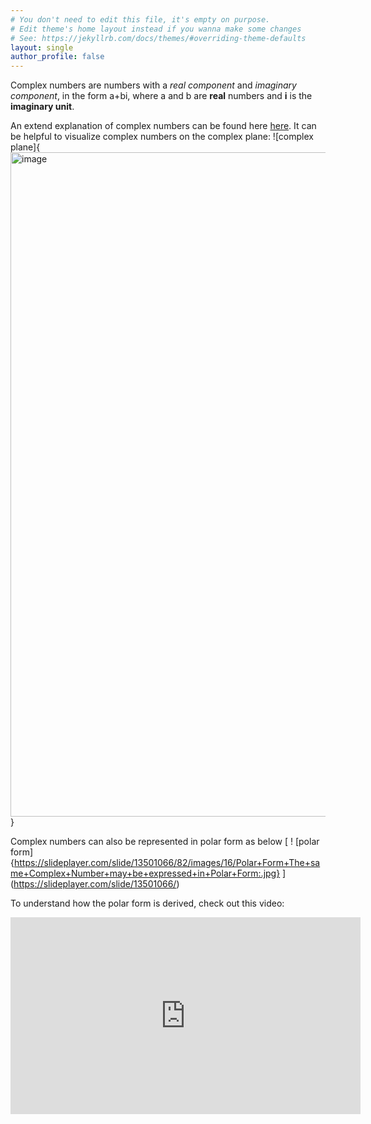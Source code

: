 ```yaml
---
# You don't need to edit this file, it's empty on purpose.
# Edit theme's home layout instead if you wanna make some changes
# See: https://jekyllrb.com/docs/themes/#overriding-theme-defaults
layout: single
author_profile: false
---
```

Complex numbers are numbers with a *real component* and *imaginary component*, in the form a+bi, where a and b are **real** numbers and **i** is the **imaginary unit**.

An extend explanation of complex numbers can be found here [here](https://en.wikipedia.org/wiki/Complex_number).
It can be helpful to visualize complex numbers on the complex plane: 
![complex plane]{<img width="1819" height="1063" alt="image" src="https://github.com/user-attachments/assets/37a67d36-b47a-48b9-8076-25a053f6e087" />}

Complex numbers can also be represented in polar form as below
[ ! [polar form] {https://slideplayer.com/slide/13501066/82/images/16/Polar+Form+The+same+Complex+Number+may+be+expressed+in+Polar+Form:.jpg} ]
(https://slideplayer.com/slide/13501066/)

To understand how the polar form is derived, check out this video: 
<iframe width="560" height="315" src="https://www.youtube.com/embed/J6TnZxUUzqU?si=qzkxSFI_cxdSAVoc" title="YouTube video player" frameborder="0" allow="accelerometer; autoplay; clipboard-write; encrypted-media; gyroscope; picture-in-picture; web-share" referrerpolicy="strict-origin-when-cross-origin" allowfullscreen></iframe>
